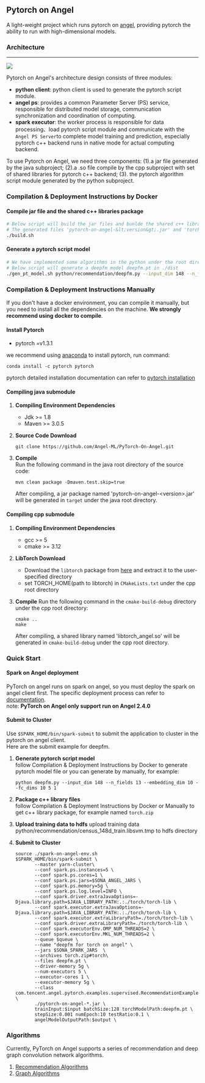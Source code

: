 ## Pytorch on Angel 

A light-weight project which runs pytorch on [angel](https://github.com/Angel-ML/angel), providing pytorch the ability to run with high-dimensional models.

### Architecture

----

![][1]

Pytorch on Angel's architecture design consists of three modules:

  - **python client**: python client is used to generate the pytorch script module.
  - **angel ps**: provides a common Parameter Server (PS) service, responsible for distributed model storage, communication synchronization and coordination of computing.
  - **spark executor**: the worker process is responsible for data processing、load pytorch script module and communicate with the `Angel PS Server`to complete model training and prediction, especially pytorch c++ backend runs in native mode for actual computing backend.

To use Pytorch on Angel, we need three components: (1).a jar file generated by the java subproject; (2).a .so file compile by the cpp subproject with set of shared libraries for pytorch c++ backend; (3). the pytorch algorithm script module generated by the python subproject.

### Compilation & Deployment Instructions by Docker

#### Compile jar file and the shared c++ libraries package

```bash
# Below script will build the jar files and bunlde the shared c++ libraries in containers
# The generated files 'pytorch-on-angel-&lt;version&gt;.jar' and 'torch.zip' are in ./dist
./build.sh
```

#### Generate a pytorch script model

```bash
# We have implemented some algorithms in the python under the root directory
# Below script will generate a deepfm model deepfm.pt in ./dist
./gen_pt_model.sh python/recommendation/deepfm.py --input_dim 148 --n_fields 13 --embedding_dim 10 --fc_dims 10 5 1
```

### Compilation & Deployment Instructions Manually
If you don't have a docker environment, you can compile it manually, but you need to install all the dependencies on the machine. **We strongly recommend using docker to compile**.

#### Install Pytorch

  - pytorch =v1.3.1 
 
we recommend using [anaconda](https://www.anaconda.com/) to install pytorch, run command:
```$xslt
conda install -c pytorch pytorch
```
pytorch detailed installation documentation can refer to [pytorch installation](https://github.com/pytorch/pytorch#installation)


#### Compiling java submodule
1. **Compiling Environment Dependencies**
   - Jdk >= 1.8
   - Maven >= 3.0.5

2. **Source Code Download**
   ```$xslt
   git clone https://github.com/Angel-ML/PyTorch-On-Angel.git
   ```

3. **Compile**  
   Run the following command in the java root directory of the source code:
   ```$xslt
   mvn clean package -Dmaven.test.skip=true
   ```
   After compiling, a jar package named 'pytorch-on-angel-&lt;version&gt;.jar' will be generated in `target` under the java root directory.


#### Compiling cpp submodule
1. **Compiling Environment Dependencies**
   - gcc >= 5
   - cmake >= 3.12

2. **LibTorch Download**
   - Download the `libtorch` package from [here](https://pytorch.org/) and extract it to the user-specified directory
   - set TORCH_HOME(path to libtorch) in `CMakeLists.txt` under the  cpp root directory
  
3. **Compile**
   Run the following command in the `cmake-build-debug` directory under the  cpp root directory:
   ```$xslt
   cmake ..
   make
   ```
   After compiling, a shared library named 'libtorch_angel.so' will be generated in `cmake-build-debug` under the  cpp root directory.
   
### Quick Start

#### Spark on Angel deployment
PyTorch on angel runs on spark on angel, so you must deploy the spark on angel client first. The specific deployment process can refer to [documentation](https://github.com/Angel-ML/angel/blob/branch-2.4.0/docs/tutorials/spark_on_angel_quick_start.md).  
note: **PyTorch on Angel only support run on Angel 2.4.0**

#### Submit to Cluster
Use `$SPARK_HOME/bin/spark-submit` to submit the application to cluster in the pytorch on angel client.   
Here are the submit example for deepfm.
1. **Generate pytorch script model**  
   follow Compilation & Deployment Instructions by Docker to generate pytorch model file or you can generate by manually, for example:
   ```$xslt
   python deepfm.py --input_dim 148 --n_fields 13 --embedding_dim 10 --fc_dims 10 5 1
   ```
2. **Package c++ library files**  
   follow Compilation & Deployment Instructions by Docker or Manually to get c++ library package, for example named `torch.zip`

3. **Upload training data to hdfs**
   upload training data python/recommendation/census_148d_train.libsvm.tmp to hdfs directory

4. **Submit to Cluster**  
   ```$xslt
   source ./spark-on-angel-env.sh  
   $SPARK_HOME/bin/spark-submit \
          --master yarn-cluster\
          --conf spark.ps.instances=5 \
          --conf spark.ps.cores=1 \
          --conf spark.ps.jars=$SONA_ANGEL_JARS \
          --conf spark.ps.memory=5g \
          --conf spark.ps.log.level=INFO \
          --conf spark.driver.extraJavaOptions=-Djava.library.path=$JAVA_LIBRARY_PATH:.:./torch/torch-lib \
          --conf spark.executor.extraJavaOptions=-Djava.library.path=$JAVA_LIBRARY_PATH:.:./torch/torch-lib \
          --conf spark.executor.extraLibraryPath=./torch/torch-lib \
          --conf spark.driver.extraLibraryPath=./torch/torch-lib \
          --conf spark.executorEnv.OMP_NUM_THREADS=2 \
          --conf spark.executorEnv.MKL_NUM_THREADS=2 \
          --queue $queue \
          --name "deepfm for torch on angel" \
          --jars $SONA_SPARK_JARS  \
          --archives torch.zip#torch\
          --files deepfm.pt \  
          --driver-memory 5g \
          --num-executors 5 \
          --executor-cores 1 \
          --executor-memory 5g \
          --class com.tencent.angel.pytorch.examples.supervised.RecommendationExample \
          ./pytorch-on-angel-*.jar \  
          trainInput:$input batchSize:128 torchModelPath:deepfm.pt \
          stepSize:0.001 numEpoch:10 testRatio:0.1 \
          angelModelOutputPath:$output \
   ```

### Algorithms
Currently, PyTorch on Angel supports a series of recommendation and deep graph convolution network algorithms.

1. [Recommendation Algorithms](./docs/recommendation.md)
2. [Graph Algorithms](./docs/graph.md)


[1]: ./docs/img/pytorch_on_angel_framework.png
